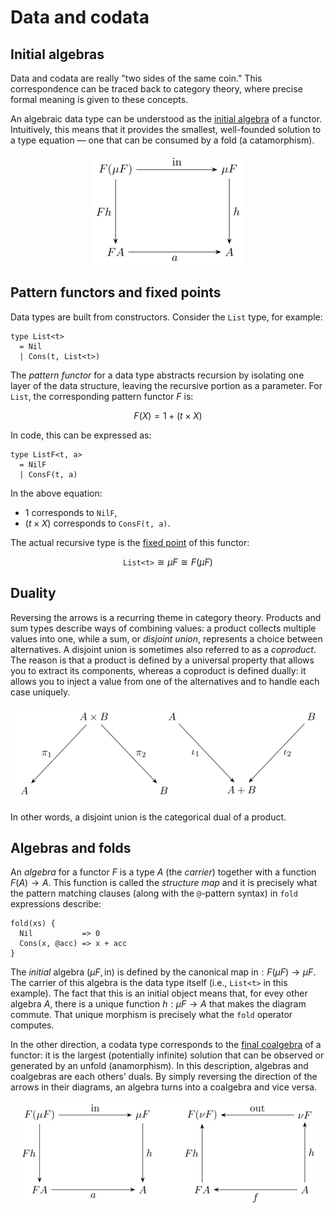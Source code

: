 # Data and codata

## Initial algebras

Data and codata are really "two sides of the same coin." This correspondence can be traced back to category theory, where precise formal meaning is given to these concepts. 

An algebraic data type can be understood as the [initial algebra](https://en.wikipedia.org/wiki/Initial_algebra) of a functor. Intuitively, this means that it provides the smallest, well-founded solution to a type equation &mdash; one that can be consumed by a fold (a catamorphism). 

<p align="center">
  <img alt="Fold" src="../assets/tex/png/fold.png" />
</p>

## Pattern functors and fixed points

Data types are built from constructors. Consider the `List` type, for example:

```
type List<t> 
  = Nil
  | Cons(t, List<t>)
```

The *pattern functor* for a data type abstracts recursion by isolating one layer of the data structure, leaving the recursive portion as a parameter. For `List`, the corresponding pattern functor $F$ is:

$$
F(X) = 1 + (t \times X)
$$

In code, this can be expressed as:

```
type ListF<t, a> 
  = NilF
  | ConsF(t, a)
```

In the above equation:

- $1$ corresponds to `NilF`,
- $(t × X)$ corresponds to `ConsF(t, a)`.

The actual recursive type is the [fixed point](https://en.wikipedia.org/wiki/Fixed_point_(mathematics)) of this functor:

$$
\texttt{List<t>} \cong \mu F \cong F(\mu F)
$$

## Duality

Reversing the arrows is a recurring theme in category theory. Products and sum types describe ways of combining values: a product collects multiple values into one, while a sum, or *disjoint union*, represents a choice between alternatives. A disjoint union is sometimes also referred to as a *coproduct*. The reason is that a product is defined by a universal property that allows you to extract its components, whereas a coproduct is defined dually: it allows you to inject a value from one of the alternatives and to handle each case uniquely. 

<p align="center">
  <img alt="Product and coproduct" src="../assets/tex/png/product_coproduct.png" />
</p>

In other words, a disjoint union is the categorical dual of a product.

## Algebras and folds

An *algebra* for a functor $F$ is a type $A$ (the *carrier*) together with a function $F(A) \rightarrow A$. This function is called the *structure map* and it is precisely what the pattern matching clauses (along with the `@`-pattern syntax) in `fold` expressions describe:

```
fold(xs) {
  Nil           => 0
  Cons(x, @acc) => x + acc
}
```

The *initial* algebra $(\mu F, \text{in})$ is defined by the canonical map $\text{in} : F(\mu F) \rightarrow \mu F$. The carrier of this algebra is the data type itself (i.e., `List<t>` in this example). The fact that this is an initial object means that, for evey other algebra $A$, there is a unique function $h : \mu F \rightarrow A$ that makes the diagram commute. That unique morphism is precisely what the `fold` operator computes.

In the other direction, a codata type corresponds to the [final coalgebra](https://en.wikipedia.org/wiki/Initial_algebra#Final_coalgebra) of a functor: it is the largest (potentially infinite) solution that can be observed or generated by an unfold (anamorphism). In this description, algebras and coalgebras are each others’ duals. By simply reversing the direction of the arrows in their diagrams, an algebra turns into a coalgebra and vice versa.

<p align="center">
  <img alt="Duality" src="../assets/tex/png/fold_unfold.png" />
</p>
